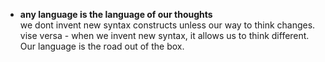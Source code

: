 * <strong>any language is the language of our thoughts</strong><br>
 we dont invent new syntax constructs unless our way to think changes. vise versa - when we invent new syntax, it allows us to think different. Our language is the road out of the box.